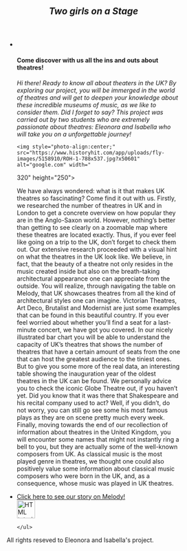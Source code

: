 <!DOCTYPE html>
<html lang="en">
<head>
<title>Two girls on a stage</title>
<meta charset="utf-8">
<meta name="viewport" content="width=device-width, initial-scale=1">
<style>
* {
  box-sizing: border-box;
}

body {
  font-family: Arial, Helvetica, sans-serif;
}

/* Style the header */
header {
  background-color: steelblue;
  padding: 30px;
  text-align: center;
  font-size: 35px;
  color: white;
}

/* Create two columns/boxes that floats next to each other */
nav {
  float: left;
  width: 70%;
  height: 1500px; /* only for demonstration, should be removed */
  background: powderblue;
  padding: 40px;
}

/* Style the list inside the menu */
nav ul {
  list-style-type: none;
  padding: 0;
}

article {
  float: right;
  padding: 50px;
  width: 90%;
  background-color: papayawhip;
  height: 1500px; /* only for demonstration, should be removed */
}

/* Clear floats after the columns */
section::after {
  content: "";
  display: table;
  clear: both;
}

/* Style the footer */
footer {
  background-color: steelblue;
  padding: 10px;
  text-align: center;
  color: white;
}

/* Responsive layout - makes the two columns/boxes stack on top of each other instead of next to each other, on small screens */
@media (max-width: 1000px) {
  nav, article {
    width: 100%;
    height: auto;
    
  }
}
</style>
</head>
<body>

<header>
  <h2><i>Two girls on a Stage</i></h2>
</header>

<section>
  <nav>
    <ul>
      <li><a </a></li>
  
  <article>
    <h1 style:>Come discover with us all the ins and outs about theatres!</h1>
    <p><i> Hi there! Ready to know all about theaters in the UK? By exploring our project, you will be immerged in the world of theatres and will get to deepen your knowledge about these incredible museums of music, as we like to consider them. Did I forget to say? This project was carried out by two students who are extremely passionate about theatres: Eleonora and Isabella who will take you on a unforgettable journey! </i> </p>
   
    <img style="photo-align:center;" src="https://www.historyhit.com/app/uploads/fly-images/5158910/ROH-1-788x537.jpg?x50601" alt="google.com" width="
320" height="250">


 <p>We have always wondered: what is it that makes UK theatres so fascinating? Come find it out with us. Firstly, we researched the number of theatres in UK and in London to get a concrete overview on how popular they are in the Anglo-Saxon world. However, nothing’s better than getting to see clearly on a zoomable map where these theatres are located exactly. Thus, if you ever feel like going on a trip to the UK, don’t forget to check them out. Our extensive research proceeded with a visual hint on what the theatres in the UK look like. We believe, in fact, that the beauty of a theatre not only resides in the music created inside but also on the breath-taking architectural appearance one can appreciate from the outside. You will realize, through navigating the table on Melody, that UK showcases theatres from all the kind of architectural styles one can imagine. Victorian Theatres, Art Deco, Brutalist and Modernist are just some examples that can be found in this beautiful country. 
If you ever feel worried about whether you’ll find a seat for a last-minute concert, we have got you covered. In our nicely illustrated bar chart you will be able to understand the capacity of UK’s theatres that shows the number of theatres that have a certain amount of seats from the one that can host the greatest audience to the tiniest ones. But to give you some more of the real data, an interesting table showing the inauguration year of the oldest theatres in the UK can be found. We personally advice you to check the iconic Globe Theatre out, if you haven’t yet. Did you know that it was there that Shakespeare and his recital company used to act? Well, if you didn’t, do not worry, you can still go see some his most famous plays as they are on scene pretty much every week. Finally, moving towards the end of our recollection of information about theatres in the United Kingdom, you will encounter some names that might not instantly ring a bell to you, but they are actually some of the well-known composers from UK. As classical music is the most played genre in theatres, we thought one could also positively value some information about classical music composers who were born in the UK, and, as a consequence, whose music was played in UK theatres.
</p>
  </article>
</section>

<section>
  <nav>
    <ul>
      <li><a href="https://melody-data.github.io/stories/published_stories/story_1685701970.977932.html">Click here to see our story on Melody!</a></li>
      <img src="smiley.gif" alt="HTML tutorial" style="width:42px;height:42px;">
</a>
  
    </ul>
  </nav>
<footer>
  <p>
  All rights reseved to Eleonora and Isabella's project.</p>
</footer>

</body>
</html>



















